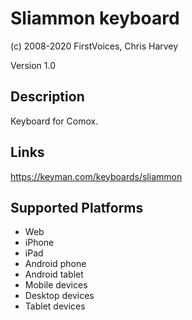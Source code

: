Sliammon keyboard
==============

(c) 2008-2020 FirstVoices, Chris Harvey

Version 1.0

Description
-----------

Keyboard for Comox.

Links
-----
https://keyman.com/keyboards/sliammon

Supported Platforms
-------------------
 * Web
 * iPhone
 * iPad
 * Android phone
 * Android tablet
 * Mobile devices
 * Desktop devices
 * Tablet devices

